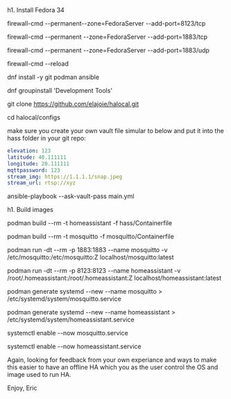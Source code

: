 h1. Install Fedora 34

firewall-cmd --permanent--zone=FedoraServer --add-port=8123/tcp 

firewall-cmd --permanent --zone=FedoraServer --add-port=1883/tcp

firewall-cmd --permanent --zone=FedoraServer --add-port=1883/udp

firewall-cmd --reload

dnf install -y git podman ansible

dnf groupinstall 'Development Tools'

git clone https://github.com/elajoie/halocal.git

cd halocal/configs

make sure you create your own vault file simular to below and put it into the hass folder in your git repo:
```yaml
elevation: 123
latitude: 40.111111
longitude: 20.111111
mqttpassword: 123
stream_img: https://1.1.1.1/snap.jpeg
stream_url: rtsp://xyz
```

ansible-playbook --ask-vault-pass main.yml 

h1. Build images

podman build --rm -t homeassistant -f hass/Containerfile

podman build --rm -t mosquitto -f mosquitto/Containerfile

podman run -dt --rm -p 1883:1883 --name mosquitto -v /etc/mosquitto:/etc/mosquitto:Z localhost/mosquitto:latest

podman run -dt --rm -p 8123:8123 --name homeassistant -v /root/.homeassistant:/root/.homeassistant:Z localhost/homeassistant:latest

podman generate systemd --new --name mosquitto > /etc/systemd/system/mosquitto.service

podman generate systemd --new --name homeassistant > /etc/systemd/system/homeassistant.service

systemctl enable --now mosquitto.service

systemctl enable --now homeassistant.service

Again, looking for feedback from your own experiance and ways to make this easier to have an offline HA which you as the user control the OS and image used to run HA.

Enjoy,
Eric

